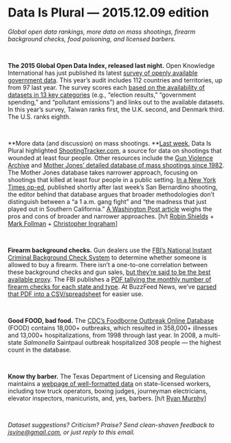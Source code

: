 Data Is Plural — 2015.12.09 edition
===================================

*Global open data rankings, more data on mass shootings, firearm background checks, food poisoning, and licensed barbers.*

&nbsp;

**The 2015 Global Open Data Index, released last night.** Open Knowledge International has just published its latest [survey of openly available government data](http://index.okfn.org/place/). This year’s audit includes 112 countries and territories, up from 97 last year. The survey scores each [based on the availability of datasets in 13 key categories](http://index.okfn.org/methodology/) (e.g., “election results,” “government spending,” and “pollutant emissions”) and links out to the available datasets. In this year’s survey, Taiwan ranks first, the U.K. second, and Denmark third. The U.S. ranks eighth.

&nbsp;

**More data (and discussion) on mass shootings. **[Last week](https://tinyletter.com/data-is-plural/letters/data-is-plural-2015-12-02-edition), Data Is Plural highlighted [ShootingTracker.com](http://shootingtracker.com/wiki/Main_Page), a source for data on shootings that wounded at least four people. Other resources include the [Gun Violence Archive](http://www.gunviolencearchive.org/methodology) and [Mother Jones’ detailed database of mass shootings since 1982](http://www.motherjones.com/politics/2012/12/mass-shootings-mother-jones-full-data). The Mother Jones database takes narrower approach, focusing on shootings that killed at least four people in a public setting. [In a New York Times op-ed](http://www.nytimes.com/2015/12/04/opinion/how-many-mass-shootings-are-there-really.html), published shortly after last week’s San Bernardino shooting, the editor behind that database argues that broader methodologies don’t distinguish between a “a 1 a.m. gang fight” and “the madness that just played out in Southern California.” [A Washington Post article](https://www.washingtonpost.com/news/wonk/wp/2015/12/03/what-makes-a-mass-shooting-in-america/) weighs the pros and cons of broader and narrower approaches. [h/t [Robin Shields](https://twitter.com/robinshields) + [Mark Follman](https://twitter.com/markfollman/status/672564051889623040) + [Christopher Ingraham](https://twitter.com/_cingraham/status/672576536608907264)]

&nbsp;

**Firearm background checks.** Gun dealers use the [FBI’s National Instant Criminal Background Check System](https://www.fbi.gov/about-us/cjis/nics) to determine whether someone is allowed to buy a firearm. There isn’t a one-to-one correlation between these background checks and gun sales, [but they’re said to be the best available proxy](http://www.thetrace.org/2015/11/black-friday-gun-sales-background-checks/). The FBI publishes a [PDF tallying the monthly number of firearm checks for each state and type](https://www.fbi.gov/about-us/cjis/nics/reports/nics_firearm_checks_-_month_year_by_state_type.pdf). At BuzzFeed News, we’ve [parsed that PDF into a CSV/spreadsheet](https://github.com/BuzzFeedNews/nics-firearm-background-checks) for easier use.

&nbsp;

**Good FOOD, bad food.** The [CDC’s Foodborne Outbreak Online Database](http://wwwn.cdc.gov/foodborneoutbreaks/) (FOOD) contains 18,000+ outbreaks, which resulted in 358,000+ illnesses and 13,000+ hospitalizations, from 1998 through last year. In 2008, a multi-state *Salmonella* Saintpaul outbreak hospitalized 308 people — the highest count in the database.

&nbsp;

**Know thy barber.** The Texas Department of Licensing and Regulation maintains a [webpage of well-formatted data](http://www.license.state.tx.us/licensesearch/licfile.asp) on state-licensed workers, including tow truck operators, boxing judges, journeyman electricians, elevator inspectors, manicurists, and, yes, barbers. [h/t [Ryan Murphy](https://twitter.com/rdmurphy/status/642427166689509376)]

&nbsp;

*Dataset suggestions? Criticism? Praise? Send clean-shaven feedback to <jsvine@gmail.com>, or just reply to this email.*